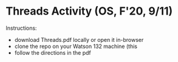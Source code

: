 # Threads Activity (OS, F'20, 9/11)

Instructions:
* download Threads.pdf locally or open it in-browser
* clone the repo on your Watson 132 machine (this 
* follow the directions in the pdf

